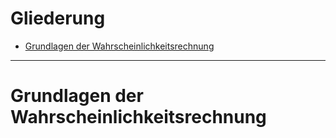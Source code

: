 # Gliederung
 - [Grundlagen der Wahrscheinlichkeitsrechnung](#grundlagen-der-wahrscheinlichkeitsrechnung)

---------------

# Grundlagen der Wahrscheinlichkeitsrechnung